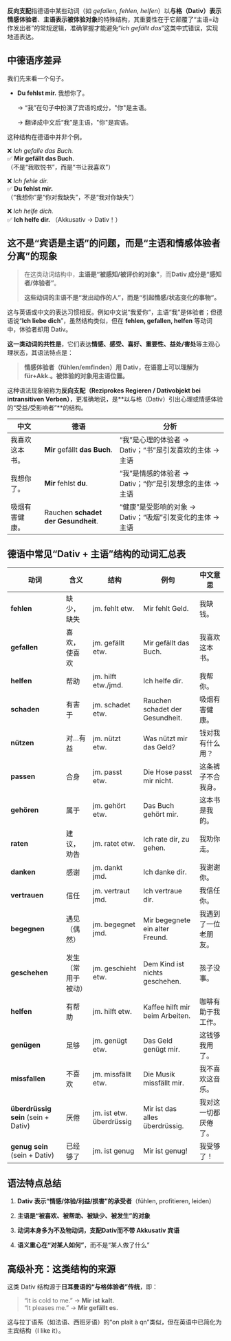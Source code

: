 

**反向支配**指德语中某些动词（如 *gefallen, fehlen, helfen*）以**与格（Dativ）表示情感体验者**、**主语表示被体验对象**的特殊结构，其重要性在于它颠覆了“主语=动作发出者”的常规逻辑，准确掌握才能避免“*Ich gefällt das*”这类中式错误，实现地道表达。

## 中德语序差异

我们先来看一个句子。

- **Du fehlst mir.**  我想你了。
  
  → “我”在句子中扮演了宾语的成分，"你"是主语。
  
  → 翻译成中文后“我”是主语，"你"是宾语。

这种结构在德语中并非个例。

❌ *Ich gefalle das Buch.*  
✅ **Mir gefällt das Buch.**  
（不是“我取悦书”，而是“书让我喜欢”）

❌ *Ich fehle dir.*  
✅ **Du fehlst mir.**  
（“我想你”是“你对我缺失”，不是“我对你缺失”）

❌ *Ich helfe dich.*  
✅ **Ich helfe dir.** （Akkusativ → Dativ！）

## 这不是“宾语是主语”的问题，而是“主语和情感体验者分离”的现象

> 在这类动词结构中，**主语是“被感知/被评价的对象”**，而**Dativ 成分是“感知者/体验者”**。
>
> **这些动词的主语不是“发出动作的人”，而是“引起情感/状态变化的事物”。**

这与英语或中文的表达习惯相反。例如中文说“我爱你”，主语“我”是体验者；但德语说“**Ich liebe dich**”，虽然结构类似，但在 **fehlen, gefallen, helfen** 等动词中，体验者却用 Dativ。

**这一类动词的共性是**，它们表达**情感、感受、喜好、重要性、益处/害处**等主观心理状态，其语法特点是：

> **情感体验者（fühlen/emfinden）用 Dativ，在语意上可以理解为für+Akk.。被体验的对象用主语位置。**

这种语法现象被称为**反向支配（Reziprokes Regieren / Dativobjekt bei intransitiven Verben）**，更准确地说，是**以与格（Dativ）引出心理或情感体验的“受益/受影响者”**的结构。

| 中文           | 德语                                    | 分析                                                      |
| -------------- | --------------------------------------- | --------------------------------------------------------- |
| 我喜欢这本书。 | **Mir** gefällt **das Buch**.           | “我”是心理的体验者 → Dativ；“书”是引发喜欢的主体 → 主语   |
| 我想你了。     | **Mir** fehlst **du**.                  | “我”是情感的体验者 → Dativ；“你”是引发想念的主体 → 主语   |
| 吸烟有害健康。 | Rauchen **schadet** **der Gesundheit**. | “健康”是受影响的对象 → Dativ；“吸烟”引发变化的主体 → 主语 |


##  德语中常见“Dativ + 主语”结构的动词汇总表

| 动词                                | 含义               | 结构                     | 例句                            | 中文意思             |
| ----------------------------------- | ------------------ | ------------------------ | ------------------------------- | -------------------- |
| **fehlen**                          | 缺少，缺失         | jm. fehlt etw.           | Mir fehlt Geld.                 | 我缺钱。             |
| **gefallen**                        | 喜欢，使喜欢       | jm. gefällt etw.         | Mir gefällt das Buch.           | 我喜欢这本书。       |
| **helfen**                          | 帮助               | jm. hilft etw./jmd.      | Ich helfe dir.                  | 我帮你。             |
| **schaden**                         | 有害于             | jm. schadet etw.         | Rauchen schadet der Gesundheit. | 吸烟有害健康。       |
| **nützen**                          | 对…有益            | jm. nützt etw.           | Was nützt mir das Geld?         | 钱对我有什么用？     |
| **passen**                          | 合身               | jm. passt etw.           | Die Hose passt mir nicht.       | 这条裤子不合我身。   |
| **gehören**                         | 属于               | jm. gehört etw.          | Das Buch gehört mir.            | 这本书是我的。       |
| **raten**                           | 建议，劝告         | jm. ratet etw.           | Ich rate dir, zu gehen.         | 我劝你走。           |
| **danken**                          | 感谢               | jm. dankt jmd.           | Ich danke dir.                  | 我谢谢你。           |
| **vertrauen**                       | 信任               | jm. vertraut jmd.        | Ich vertraue dir.               | 我信任你。           |
| **begegnen**                        | 遇见（偶然）       | jm. begegnet jmd.        | Mir begegnete ein alter Freund. | 我遇到了一位老朋友。 |
| **geschehen**                       | 发生（常用于被动） | jm. geschieht etw.       | Dem Kind ist nichts geschehen.  | 孩子没事。           |
| **helfen**                          | 有帮助             | jm. hilft etw.           | Kaffee hilft mir beim Arbeiten. | 咖啡有助于我工作。   |
| **genügen**                         | 足够               | jm. genügt etw.          | Das Geld genügt mir.            | 这钱够我用了。       |
| **missfallen**                      | 不喜欢             | jm. missfällt etw.       | Die Musik missfällt mir.        | 我不喜欢这音乐。     |
| **überdrüssig sein** (sein + Dativ) | 厌倦               | jm. ist etw. überdrüssig | Mir ist das alles überdrüssig.  | 我对这一切都厌倦了。 |
| **genug sein** (sein + Dativ)       | 已经够了           | jm. ist genug            | Mir ist genug!                  | 我受够了！           |


## 语法特点总结

1. **Dativ 表示“情感/体验/利益/损害”的承受者**（fühlen, profitieren, leiden）


2. **主语是“被喜欢、被帮助、被缺少、被发生”的对象**


3. **动词本身多为不及物动词，支配Dativ而不带 Akkusativ 宾语**


4. **语义重心在“对某人如何”**，而不是“某人做了什么”


## 高级补充：这类结构的来源

这类 Dativ 结构源于**日耳曼语的“与格体验者”传统**，即：  

> “It is cold to me.” → **Mir ist kalt.**  
> “It pleases me.” → **Mir gefällt es.**

这与拉丁语系（如法语、西班牙语）的“on plaît à qn”类似，但在英语中已简化为主宾结构（I like it）。

